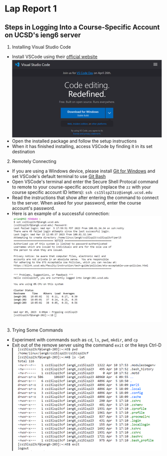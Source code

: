 # Lap Report 1

## Steps in Logging Into a Course-Specific Account on UCSD's ieng6 server

1. Installing Visual Studio Code
  * Install VSCode using their [official website](https://code.visualstudio.com/)
  ![VS Code](vscode.png)
  * Open the installed package and follow the setup instructions
  * When it has finished installing, access VSCode by finding it in its set destination
2. Remotely Connecting
 * If you are using a Windows device, please install [Git for Windows](https://gitforwindows.org/) and set VSCode's default terminal to use [Git Bash]([https://gitforwindows.org/](https://stackoverflow.com/a/50527994))
 * Open VSCode's terminal and enter the Secure Shell Protocal command to remote to your course-specific account (replace the `zz` with your course specific account ID letters): `ssh cs15lsp23zz@ieng6.ucsd.edu`
 * Read the instructions that show after entering the command to connect to the server. When asked for your password, enter the course account's password.
 * Here is an example of a successful connection:
  ![Remote Connection](Connection.png)
3. Trying Some Commands
 * Experiment with commands such as `cd`, `ls`, `pwd`, `mkdir`, and `cp`
 * Exit out of the remove server using the command `exit` or the keys Ctrl-D
 ![Commands](commands.png)
